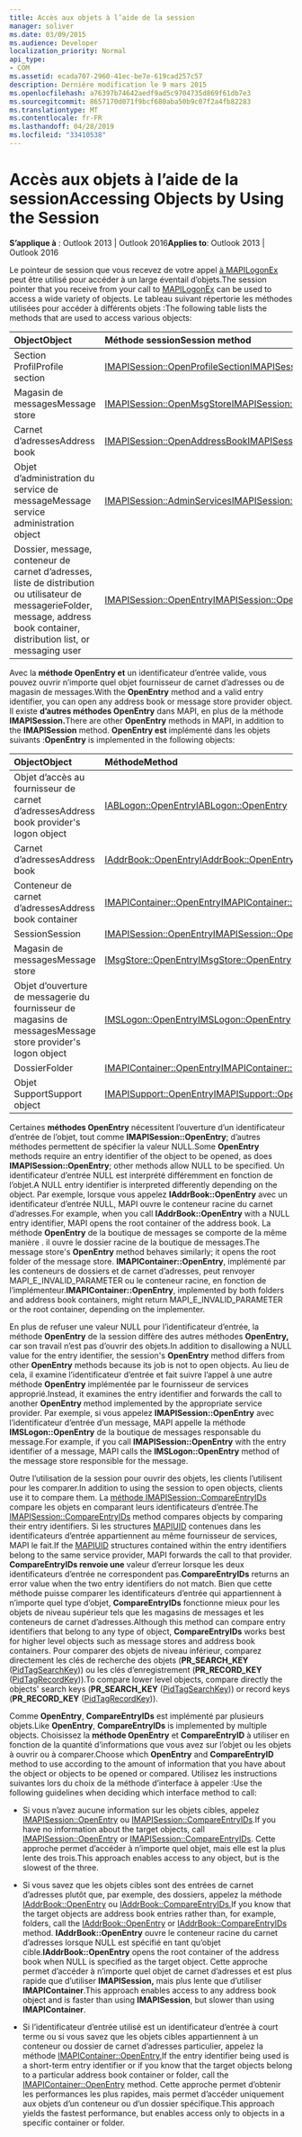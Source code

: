 ```yaml
---
title: Accès aux objets à l’aide de la session
manager: soliver
ms.date: 03/09/2015
ms.audience: Developer
localization_priority: Normal
api_type:
- COM
ms.assetid: ecada707-2960-41ec-be7e-619cad257c57
description: Dernière modification le 9 mars 2015
ms.openlocfilehash: a76397b74642aedf9ad5c9704735d869f61db7e3
ms.sourcegitcommit: 8657170d071f9bcf680aba50b9c07f2a4fb82283
ms.translationtype: MT
ms.contentlocale: fr-FR
ms.lasthandoff: 04/28/2019
ms.locfileid: "33410538"
---
```

# <a name="accessing-objects-by-using-the-session"></a><span data-ttu-id="5dba1-103">Accès aux objets à l’aide de la session</span><span class="sxs-lookup"><span data-stu-id="5dba1-103">Accessing Objects by Using the Session</span></span>

  
  
<span data-ttu-id="5dba1-104">**S’applique à** : Outlook 2013 | Outlook 2016</span><span class="sxs-lookup"><span data-stu-id="5dba1-104">**Applies to**: Outlook 2013 | Outlook 2016</span></span> 
  
<span data-ttu-id="5dba1-105">Le pointeur de session que vous recevez de votre appel [à MAPILogonEx](mapilogonex.md) peut être utilisé pour accéder à un large éventail d’objets.</span><span class="sxs-lookup"><span data-stu-id="5dba1-105">The session pointer that you receive from your call to [MAPILogonEx](mapilogonex.md) can be used to access a wide variety of objects.</span></span> <span data-ttu-id="5dba1-106">Le tableau suivant répertorie les méthodes utilisées pour accéder à différents objets :</span><span class="sxs-lookup"><span data-stu-id="5dba1-106">The following table lists the methods that are used to access various objects:</span></span> 
  
|<span data-ttu-id="5dba1-107">**Object**</span><span class="sxs-lookup"><span data-stu-id="5dba1-107">**Object**</span></span>|<span data-ttu-id="5dba1-108">**Méthode session**</span><span class="sxs-lookup"><span data-stu-id="5dba1-108">**Session method**</span></span>|
|:-----|:-----|
|<span data-ttu-id="5dba1-109">Section Profil</span><span class="sxs-lookup"><span data-stu-id="5dba1-109">Profile section</span></span>  <br/> |[<span data-ttu-id="5dba1-110">IMAPISession::OpenProfileSection</span><span class="sxs-lookup"><span data-stu-id="5dba1-110">IMAPISession::OpenProfileSection</span></span>](imapisession-openprofilesection.md) <br/> |
|<span data-ttu-id="5dba1-111">Magasin de messages</span><span class="sxs-lookup"><span data-stu-id="5dba1-111">Message store</span></span>  <br/> |[<span data-ttu-id="5dba1-112">IMAPISession::OpenMsgStore</span><span class="sxs-lookup"><span data-stu-id="5dba1-112">IMAPISession::OpenMsgStore</span></span>](imapisession-openmsgstore.md) <br/> |
|<span data-ttu-id="5dba1-113">Carnet d’adresses</span><span class="sxs-lookup"><span data-stu-id="5dba1-113">Address book</span></span>  <br/> |[<span data-ttu-id="5dba1-114">IMAPISession::OpenAddressBook</span><span class="sxs-lookup"><span data-stu-id="5dba1-114">IMAPISession::OpenAddressBook</span></span>](imapisession-openaddressbook.md) <br/> |
|<span data-ttu-id="5dba1-115">Objet d’administration du service de message</span><span class="sxs-lookup"><span data-stu-id="5dba1-115">Message service administration object</span></span>  <br/> |[<span data-ttu-id="5dba1-116">IMAPISession::AdminServices</span><span class="sxs-lookup"><span data-stu-id="5dba1-116">IMAPISession::AdminServices</span></span>](imapisession-adminservices.md) <br/> |
|<span data-ttu-id="5dba1-117">Dossier, message, conteneur de carnet d’adresses, liste de distribution ou utilisateur de messagerie</span><span class="sxs-lookup"><span data-stu-id="5dba1-117">Folder, message, address book container, distribution list, or messaging user</span></span>  <br/> |[<span data-ttu-id="5dba1-118">IMAPISession::OpenEntry</span><span class="sxs-lookup"><span data-stu-id="5dba1-118">IMAPISession::OpenEntry</span></span>](imapisession-openentry.md) <br/> |
   
<span data-ttu-id="5dba1-119">Avec la **méthode OpenEntry et** un identificateur d’entrée valide, vous pouvez ouvrir n’importe quel objet fournisseur de carnet d’adresses ou de magasin de messages.</span><span class="sxs-lookup"><span data-stu-id="5dba1-119">With the **OpenEntry** method and a valid entry identifier, you can open any address book or message store provider object.</span></span> <span data-ttu-id="5dba1-120">Il existe **d’autres méthodes OpenEntry** dans MAPI, en plus de la méthode **IMAPISession.**</span><span class="sxs-lookup"><span data-stu-id="5dba1-120">There are other **OpenEntry** methods in MAPI, in addition to the **IMAPISession** method.</span></span> <span data-ttu-id="5dba1-121">**OpenEntry est** implémenté dans les objets suivants :</span><span class="sxs-lookup"><span data-stu-id="5dba1-121">**OpenEntry** is implemented in the following objects:</span></span> 
  
|<span data-ttu-id="5dba1-122">**Object**</span><span class="sxs-lookup"><span data-stu-id="5dba1-122">**Object**</span></span>|<span data-ttu-id="5dba1-123">**Méthode**</span><span class="sxs-lookup"><span data-stu-id="5dba1-123">**Method**</span></span>|
|:-----|:-----|
|<span data-ttu-id="5dba1-124">Objet d’accès au fournisseur de carnet d’adresses</span><span class="sxs-lookup"><span data-stu-id="5dba1-124">Address book provider's logon object</span></span>  <br/> |[<span data-ttu-id="5dba1-125">IABLogon::OpenEntry</span><span class="sxs-lookup"><span data-stu-id="5dba1-125">IABLogon::OpenEntry</span></span>](iablogon-openentry.md) <br/> |
|<span data-ttu-id="5dba1-126">Carnet d’adresses</span><span class="sxs-lookup"><span data-stu-id="5dba1-126">Address book</span></span>  <br/> |[<span data-ttu-id="5dba1-127">IAddrBook::OpenEntry</span><span class="sxs-lookup"><span data-stu-id="5dba1-127">IAddrBook::OpenEntry</span></span>](iaddrbook-openentry.md) <br/> |
|<span data-ttu-id="5dba1-128">Conteneur de carnet d’adresses</span><span class="sxs-lookup"><span data-stu-id="5dba1-128">Address book container</span></span>  <br/> |[<span data-ttu-id="5dba1-129">IMAPIContainer::OpenEntry</span><span class="sxs-lookup"><span data-stu-id="5dba1-129">IMAPIContainer::OpenEntry</span></span>](imapicontainer-openentry.md) <br/> |
|<span data-ttu-id="5dba1-130">Session</span><span class="sxs-lookup"><span data-stu-id="5dba1-130">Session</span></span>  <br/> |[<span data-ttu-id="5dba1-131">IMAPISession::OpenEntry</span><span class="sxs-lookup"><span data-stu-id="5dba1-131">IMAPISession::OpenEntry</span></span>](imapisession-openentry.md) <br/> |
|<span data-ttu-id="5dba1-132">Magasin de messages</span><span class="sxs-lookup"><span data-stu-id="5dba1-132">Message store</span></span>  <br/> |[<span data-ttu-id="5dba1-133">IMsgStore::OpenEntry</span><span class="sxs-lookup"><span data-stu-id="5dba1-133">IMsgStore::OpenEntry</span></span>](imsgstore-openentry.md) <br/> |
|<span data-ttu-id="5dba1-134">Objet d’ouverture de messagerie du fournisseur de magasins de messages</span><span class="sxs-lookup"><span data-stu-id="5dba1-134">Message store provider's logon object</span></span>  <br/> |[<span data-ttu-id="5dba1-135">IMSLogon::OpenEntry</span><span class="sxs-lookup"><span data-stu-id="5dba1-135">IMSLogon::OpenEntry</span></span>](imslogon-openentry.md) <br/> |
|<span data-ttu-id="5dba1-136">Dossier</span><span class="sxs-lookup"><span data-stu-id="5dba1-136">Folder</span></span>  <br/> |[<span data-ttu-id="5dba1-137">IMAPIContainer::OpenEntry</span><span class="sxs-lookup"><span data-stu-id="5dba1-137">IMAPIContainer::OpenEntry</span></span>](imapicontainer-openentry.md) <br/> |
|<span data-ttu-id="5dba1-138">Objet Support</span><span class="sxs-lookup"><span data-stu-id="5dba1-138">Support object</span></span>  <br/> |[<span data-ttu-id="5dba1-139">IMAPISupport::OpenEntry</span><span class="sxs-lookup"><span data-stu-id="5dba1-139">IMAPISupport::OpenEntry</span></span>](imapisupport-openentry.md) <br/> |
   
<span data-ttu-id="5dba1-140">Certaines **méthodes OpenEntry** nécessitent l’ouverture d’un identificateur d’entrée de l’objet, tout comme **IMAPISession::OpenEntry**; d’autres méthodes permettent de spécifier la valeur NULL.</span><span class="sxs-lookup"><span data-stu-id="5dba1-140">Some **OpenEntry** methods require an entry identifier of the object to be opened, as does **IMAPISession::OpenEntry**; other methods allow NULL to be specified.</span></span> <span data-ttu-id="5dba1-141">Un identificateur d’entrée NULL est interprété différemment en fonction de l’objet.</span><span class="sxs-lookup"><span data-stu-id="5dba1-141">A NULL entry identifier is interpreted differently depending on the object.</span></span> <span data-ttu-id="5dba1-142">Par exemple, lorsque vous appelez **IAddrBook::OpenEntry** avec un identificateur d’entrée NULL, MAPI ouvre le conteneur racine du carnet d’adresses.</span><span class="sxs-lookup"><span data-stu-id="5dba1-142">For example, when you call **IAddrBook::OpenEntry** with a NULL entry identifier, MAPI opens the root container of the address book.</span></span> <span data-ttu-id="5dba1-143">La méthode **OpenEntry** de la boutique de messages se comporte de la même manière . il ouvre le dossier racine de la boutique de messages.</span><span class="sxs-lookup"><span data-stu-id="5dba1-143">The message store's **OpenEntry** method behaves similarly; it opens the root folder of the message store.</span></span> <span data-ttu-id="5dba1-144">**IMAPIContainer::OpenEntry**, implémenté par les conteneurs de dossiers et de carnet d’adresses, peut renvoyer MAPI_E_INVALID_PARAMETER ou le conteneur racine, en fonction de l’implémenteur.</span><span class="sxs-lookup"><span data-stu-id="5dba1-144">**IMAPIContainer::OpenEntry**, implemented by both folders and address book containers, might return MAPI_E_INVALID_PARAMETER or the root container, depending on the implementer.</span></span> 
  
<span data-ttu-id="5dba1-145">En plus de refuser une valeur NULL pour l’identificateur d’entrée, la méthode **OpenEntry** de la session diffère des autres méthodes **OpenEntry,** car son travail n’est pas d’ouvrir des objets.</span><span class="sxs-lookup"><span data-stu-id="5dba1-145">In addition to disallowing a NULL value for the entry identifier, the session's **OpenEntry** method differs from other **OpenEntry** methods because its job is not to open objects.</span></span> <span data-ttu-id="5dba1-146">Au lieu de cela, il examine l’identificateur d’entrée et fait suivre l’appel à une autre méthode **OpenEntry** implémentée par le fournisseur de services approprié.</span><span class="sxs-lookup"><span data-stu-id="5dba1-146">Instead, it examines the entry identifier and forwards the call to another **OpenEntry** method implemented by the appropriate service provider.</span></span> <span data-ttu-id="5dba1-147">Par exemple, si vous appelez **IMAPISession::OpenEntry** avec l’identificateur d’entrée d’un message, MAPI appelle la méthode **IMSLogon::OpenEntry** de la boutique de messages responsable du message.</span><span class="sxs-lookup"><span data-stu-id="5dba1-147">For example, if you call **IMAPISession::OpenEntry** with the entry identifier of a message, MAPI calls the **IMSLogon::OpenEntry** method of the message store responsible for the message.</span></span> 
  
<span data-ttu-id="5dba1-148">Outre l’utilisation de la session pour ouvrir des objets, les clients l’utilisent pour les comparer.</span><span class="sxs-lookup"><span data-stu-id="5dba1-148">In addition to using the session to open objects, clients use it to compare them.</span></span> <span data-ttu-id="5dba1-149">La [méthode IMAPISession::CompareEntryIDs](imapisession-compareentryids.md) compare les objets en comparant leurs identificateurs d’entrée.</span><span class="sxs-lookup"><span data-stu-id="5dba1-149">The [IMAPISession::CompareEntryIDs](imapisession-compareentryids.md) method compares objects by comparing their entry identifiers.</span></span> <span data-ttu-id="5dba1-150">Si les structures [MAPIUID](mapiuid.md) contenues dans les identificateurs d’entrée appartiennent au même fournisseur de services, MAPI le fait.</span><span class="sxs-lookup"><span data-stu-id="5dba1-150">If the [MAPIUID](mapiuid.md) structures contained within the entry identifiers belong to the same service provider, MAPI forwards the call to that provider.</span></span> <span data-ttu-id="5dba1-151">**CompareEntryIDs renvoie une** valeur d’erreur lorsque les deux identificateurs d’entrée ne correspondent pas.</span><span class="sxs-lookup"><span data-stu-id="5dba1-151">**CompareEntryIDs** returns an error value when the two entry identifiers do not match.</span></span> <span data-ttu-id="5dba1-152">Bien que cette méthode puisse comparer les identificateurs d’entrée qui appartiennent à n’importe quel type d’objet, **CompareEntryIDs** fonctionne mieux pour les objets de niveau supérieur tels que les magasins de messages et les conteneurs de carnet d’adresses.</span><span class="sxs-lookup"><span data-stu-id="5dba1-152">Although this method can compare entry identifiers that belong to any type of object, **CompareEntryIDs** works best for higher level objects such as message stores and address book containers.</span></span> <span data-ttu-id="5dba1-153">Pour comparer des objets de niveau inférieur, comparez directement les clés de recherche des objets (**PR_SEARCH_KEY** ([PidTagSearchKey](pidtagsearchkey-canonical-property.md))) ou les clés d’enregistrement (**PR_RECORD_KEY** ([PidTagRecordKey](pidtagrecordkey-canonical-property.md))).</span><span class="sxs-lookup"><span data-stu-id="5dba1-153">To compare lower level objects, compare directly the objects' search keys (**PR_SEARCH_KEY** ([PidTagSearchKey](pidtagsearchkey-canonical-property.md))) or record keys (**PR_RECORD_KEY** ([PidTagRecordKey](pidtagrecordkey-canonical-property.md))).</span></span> 
  
<span data-ttu-id="5dba1-154">Comme **OpenEntry**, **CompareEntryIDs** est implémenté par plusieurs objets.</span><span class="sxs-lookup"><span data-stu-id="5dba1-154">Like **OpenEntry**, **CompareEntryIDs** is implemented by multiple objects.</span></span> <span data-ttu-id="5dba1-155">Choisissez la **méthode OpenEntry** et **CompareEntryID** à utiliser en fonction de la quantité d’informations que vous avez sur l’objet ou les objets à ouvrir ou à comparer.</span><span class="sxs-lookup"><span data-stu-id="5dba1-155">Choose which **OpenEntry** and **CompareEntryID** method to use according to the amount of information that you have about the object or objects to be opened or compared.</span></span> <span data-ttu-id="5dba1-156">Utilisez les instructions suivantes lors du choix de la méthode d’interface à appeler :</span><span class="sxs-lookup"><span data-stu-id="5dba1-156">Use the following guidelines when deciding which interface method to call:</span></span> 
  
- <span data-ttu-id="5dba1-157">Si vous n’avez aucune information sur les objets cibles, appelez [IMAPISession::OpenEntry](imapisession-openentry.md) ou [IMAPISession::CompareEntryIDs](imapisession-compareentryids.md).</span><span class="sxs-lookup"><span data-stu-id="5dba1-157">If you have no information about the target objects, call [IMAPISession::OpenEntry](imapisession-openentry.md) or [IMAPISession::CompareEntryIDs](imapisession-compareentryids.md).</span></span> <span data-ttu-id="5dba1-158">Cette approche permet d’accéder à n’importe quel objet, mais elle est la plus lente des trois.</span><span class="sxs-lookup"><span data-stu-id="5dba1-158">This approach enables access to any object, but is the slowest of the three.</span></span>
    
- <span data-ttu-id="5dba1-159">Si vous savez que les objets cibles sont des entrées de carnet d’adresses plutôt que, par exemple, des dossiers, appelez la méthode [IAddrBook::OpenEntry](iaddrbook-openentry.md) ou [IAddrBook::CompareEntryIDs.](iaddrbook-compareentryids.md)</span><span class="sxs-lookup"><span data-stu-id="5dba1-159">If you know that the target objects are address book entries rather than, for example, folders, call the [IAddrBook::OpenEntry](iaddrbook-openentry.md) or [IAddrBook::CompareEntryIDs](iaddrbook-compareentryids.md) method.</span></span> <span data-ttu-id="5dba1-160">**IAddrBook::OpenEntry** ouvre le conteneur racine du carnet d’adresses lorsque NULL est spécifié en tant qu’objet cible.</span><span class="sxs-lookup"><span data-stu-id="5dba1-160">**IAddrBook::OpenEntry** opens the root container of the address book when NULL is specified as the target object.</span></span> <span data-ttu-id="5dba1-161">Cette approche permet d’accéder à n’importe quel objet de carnet d’adresses et est plus rapide que d’utiliser **IMAPISession,** mais plus lente que d’utiliser **IMAPIContainer**.</span><span class="sxs-lookup"><span data-stu-id="5dba1-161">This approach enables access to any address book object and is faster than using **IMAPISession**, but slower than using **IMAPIContainer**.</span></span>
    
- <span data-ttu-id="5dba1-162">Si l’identificateur d’entrée utilisé est un identificateur d’entrée à court terme ou si vous savez que les objets cibles appartiennent à un conteneur ou dossier de carnet d’adresses particulier, appelez la méthode [IMAPIContainer::OpenEntry.](imapicontainer-openentry.md)</span><span class="sxs-lookup"><span data-stu-id="5dba1-162">If the entry identifier being used is a short-term entry identifier or if you know that the target objects belong to a particular address book container or folder, call the [IMAPIContainer::OpenEntry](imapicontainer-openentry.md) method.</span></span> <span data-ttu-id="5dba1-163">Cette approche permet d’obtenir les performances les plus rapides, mais permet d’accéder uniquement aux objets d’un conteneur ou d’un dossier spécifique.</span><span class="sxs-lookup"><span data-stu-id="5dba1-163">This approach yields the fastest performance, but enables access only to objects in a specific container or folder.</span></span> 
    


